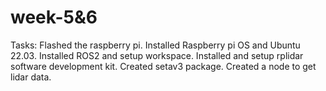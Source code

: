 # week-5&6
Tasks:
Flashed the raspberry pi.
Installed Raspberry pi OS and Ubuntu 22.03.
Installed ROS2 and setup workspace.
Installed and setup rplidar software development kit.
Created setav3 package.
Created a node to get lidar data.
